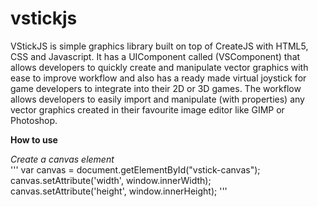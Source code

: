 # vstickjs
VStickJS is simple graphics library built on top of CreateJS with HTML5, CSS and Javascript. It has a UIComponent called (VSComponent) that allows developers to quickly create and manipulate vector graphics with ease to improve workflow and also has a ready made virtual joystick for game developers to integrate into their 2D or 3D games.  The workflow allows developers to easily import and manipulate (with properties) any vector graphics created in their favourite image editor like GIMP or Photoshop.

**How to use**

*Create a canvas element*   
'''
var canvas = document.getElementById("vstick-canvas");
canvas.setAttribute('width', window.innerWidth);
canvas.setAttribute('height', window.innerHeight);
'''
